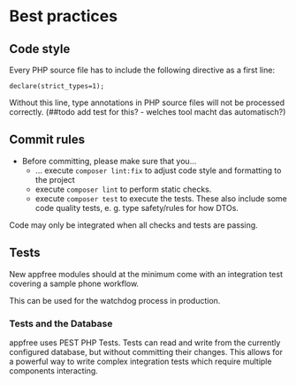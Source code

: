 # Best practices


## Code style

Every PHP source file has to include the following directive as a first line: 

`declare(strict_types=1);`

Without this line, type annotations in PHP source files will not be processed correctly.
(##todo add test for this? - welches tool macht das automatisch?)

## Commit rules

- Before committing, please make sure that you...
  - ... execute `composer lint:fix` to adjust code style and formatting to the project
  - execute `composer lint` to perform static checks. 
  - execute `composer test` to execute the tests. These also include some code quality tests, e. g. type safety/rules for how DTOs. 

Code may only be integrated when all checks and tests are passing. 

## Tests

New appfree modules should at the minimum come with an integration test covering a sample phone workflow. 

This can be used for the watchdog process in production.

### Tests and the Database

appfree uses PEST PHP Tests. Tests can read and write from the currently configured database, but without committing their changes. This allows for a powerful way to write complex integration tests which require multiple components interacting. 

